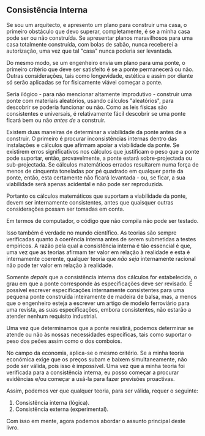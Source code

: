 ## Consistência Interna

Se sou um arquitecto, e apresento um plano para construir uma casa, o primeiro obstáculo que devo superar, completamente, é se a minha casa pode ser ou não construída. Se apresentar planos maravilhosos para uma casa totalmente construída, com bolas de sabão, nunca receberei a autorização, uma vez que tal "casa" nunca poderia ser levantada.

Do mesmo modo, se um engenheiro envia um plano para uma ponte, o primeiro critério que deve ser satisfeito é se a ponte permanecerá ou não. Outras considerações, tais como longevidade, estética e assim por diante só serão aplicadas se for fisicamente viável começar a ponte.

Seria ilógico - para não mencionar altamente improdutivo - construir uma ponte com materiais aleatórios, usando cálculos "aleatórios", para descobrir se poderia funcionar ou não. Como as leis físicas são consistentes e universais, é relativamente fácil descobrir se uma ponte ficará bem ou não *antes de* a construir.

Existem duas maneiras de determinar a viabilidade da ponte antes de a construir. O primeiro é procurar inconsistências internas dentro das instalações e cálculos que afirmam apoiar a viabilidade da ponte. Se existirem erros significativos nos cálculos que justificam o peso que a ponte pode suportar, então, provavelmente, a ponte estará sobre-projectada ou sub-projectada. Se cálculos matemáticos errados resultarem numa força de menos de cinquenta toneladas por pé quadrado em qualquer parte da ponte, então, esta certamente não ficará levantada - ou, se ficar, a sua viabilidade será apenas acidental e não pode ser reproduzida.

Portanto os cálculos matemáticos que suportam a viabilidade da ponte, devem ser internamente consistentes, antes que quaisquer outras considerações possam ser tomadas em conta.

Em termos de computador, o código que não compila não pode ser testado.

Isso também é verdade no mundo científico. As teorias são sempre verificadas quanto à coerência interna antes de serem submetidas a testes empíricos. A razão pela qual a consistência interna é tão essencial é que, uma vez que as teorias afirmam ter valor em relação à realidade e esta é internamente coerente, qualquer teoria que *não seja* internamente racional não pode ter valor em relação à realidade.

Somente *depois* que a consistência interna dos cálculos for estabelecida, o grau em que a ponte corresponde às especificações deve ser revisado. É possível escrever especificações internamente consistentes para uma pequena ponte construída inteiramente de madeira de balsa, mas, a menos que o engenheiro esteja a escrever um artigo de modelo ferroviário para uma revista, as suas especificações, embora consistentes, não estarão a atender nenhum requisito industrial.

Uma vez que determinamos que a ponte resistirá, podemos determinar se atende ou não às nossas necessidades específicas, tais como suportar o peso dos peões assim como o dos comboios.

No campo da economia, aplica-se o mesmo critério. Se a minha teoria económica exige que os preços subam e baixem simultaneamente, não pode ser válida, pois isso é impossível. Uma vez que a minha teoria foi verificada para a consistência interna, eu posso começar a procurar evidências e/ou começar a usá-la para fazer previsões proactivas.

Assim, podemos ver que qualquer teoria, para ser válida, requer o seguinte:

1. Consistência interna (lógica).
2. Consistência externa (experimental).

Com isso em mente, agora podemos abordar o assunto principal deste livro.